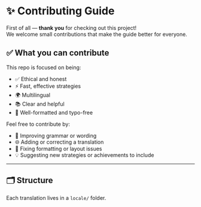 # ✨ Contributing Guide

First of all — **thank you** for checking out this project!  
We welcome small contributions that make the guide better for everyone.

## ✅ What you can contribute

This repo is focused on being:
- ✅ Ethical and honest
- ⚡  Fast, effective strategies
- 🌍 Multilingual
- 📚 Clear and helpful
- 🧼 Well-formatted and typo-free


Feel free to contribute by:

- 📝 Improving grammar or wording
- 🌐 Adding or correcting a translation
- 🧪 Fixing formatting or layout issues
- 💡 Suggesting new strategies or achievements to include

---

## 🗂 Structure

Each translation lives in a `locale/` folder.

